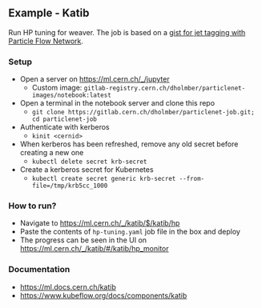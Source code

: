 ## Example - Katib

Run HP tuning for weaver. The job is based on a [gist for jet tagging with Particle Flow Network](https://gist.github.com/hqucms/3a9d9e9b53bf21253831108e8dbf8889).

### Setup

- Open a server on https://ml.cern.ch/_/jupyter
    - Custom image: `gitlab-registry.cern.ch/dholmber/particlenet-images/notebook:latest`
- Open a terminal in the notebook server and clone this repo
    - `git clone https://gitlab.cern.ch/dholmber/particlenet-job.git; cd particlenet-job`
- Authenticate with kerberos
    - `kinit <cernid>`
- When kerberos has been refreshed, remove any old secret before creating a new one
    - `kubectl delete secret krb-secret`
- Create a kerberos secret for Kubernetes
    - `kubectl create secret generic krb-secret --from-file=/tmp/krb5cc_1000`

### How to run?
- Navigate to https://ml.cern.ch/_/katib/$/katib/hp
- Paste the contents of `hp-tuning.yaml` job file in the box and deploy 
- The progress can be seen in the UI on https://ml.cern.ch/_/katib/#/katib/hp_monitor

### Documentation
- https://ml.docs.cern.ch/katib
- https://www.kubeflow.org/docs/components/katib
